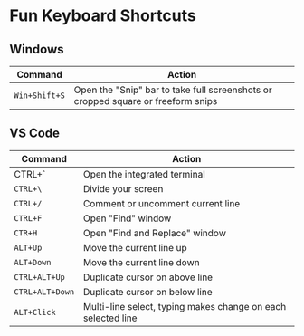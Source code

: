 # Fun Keyboard Shortcuts

## Windows

| Command | Action |
| ------- | ------- |
| `Win+Shift+S` | Open the "Snip" bar to take full screenshots or cropped square or freeform snips |

## VS Code

| Command | Action | 
| ------- | ------- |
| CTRL+` | Open the integrated terminal
| `CTRL+\` | Divide your screen |
| `CTRL+/` | Comment or uncomment current line |
| `CTRL+F` | Open "Find" window  |
| `CTR+H` | Open "Find and Replace" window |
| `ALT+Up` | Move the current line up |
| `ALT+Down` | Move the current line down |
| `CTRL+ALT+Up` | Duplicate cursor on above line |
| `CTRL+ALT+Down` | Duplicate cursor on below line | 
| `ALT+Click` | Multi-line select, typing makes change on each selected line |